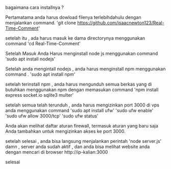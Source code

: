 bagaimana cara installnya ?

Pertamatama anda harus dowload filenya terlebihdahulu dengan menjalankan command.
'git clone https://github.com/isaacnewton123/Real-Time-Comment'

setelah itu , ada harus masuk ke dama directorynya menggunakan command 
'cd Real-Time-Comment'

Setelah Masuk Anda Harus menginstall node js menggunakan command 
'sudo apt install nodejs'

Setelah anda mengintall nodejs , anda harus menginstall npm menggunakan command .
'sudo apt install npm'

setelah terinstall npm , anda harus mengunduh semua berkas yang di butuhkan menggunakan npm dengan memasukan command 
'npm install express socket.io sqlite3 multer'

setelah semua telah terunduh , anda harus mengizinkan port 3000 di vps anda menggunakan command 
'sudo apt install ufw'
'sudo ufw enable'
'sudo ufw allow 3000/tcp'
'sudo ufw status'

Anda akan melihat daftar aturan firewall, termasuk aturan yang baru saja Anda tambahkan untuk mengizinkan akses ke port 3000.

setelah selesai , anda bisa langsung menjalankan perintah 'node server.js' damn , server anda sudah aktif , dan anda bisa melihat website anda dengan mencari di browser http://ip-kalian:3000

selesai
